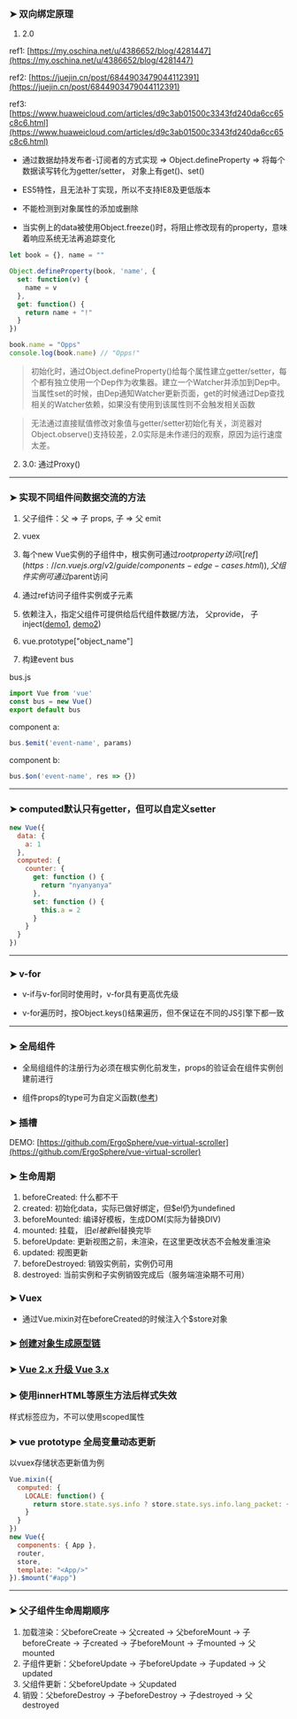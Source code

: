 ### ➤ 双向绑定原理 

1. 2.0

ref1:  [https://my.oschina.net/u/4386652/blog/4281447](https://my.oschina.net/u/4386652/blog/4281447)

ref2: [https://juejin.cn/post/6844903479044112391](https://juejin.cn/post/6844903479044112391)

ref3: [https://www.huaweicloud.com/articles/d9c3ab01500c3343fd240da6cc65c8c6.html](https://www.huaweicloud.com/articles/d9c3ab01500c3343fd240da6cc65c8c6.html)

- 通过数据劫持发布者-订阅者的方式实现 ⇒ Object.defineProperty ⇒ 将每个数据读写转化为getter/setter， 对象上有get()、set()

- ES5特性，且无法补丁实现，所以不支持IE8及更低版本

- 不能检测到对象属性的添加或删除 

- 当实例上的data被使用Object.freeze()时，将阻止修改现有的property，意味着响应系统无法再追踪变化 

```js
let book = {}, name = ""

Object.defineProperty(book, 'name', {
  set: function(v) { 
    name = v
  },
  get: function() { 
    return name + "!"
  }
})

book.name = "Opps" 
console.log(book.name) // "Opps!"
```

> 初始化时，通过Object.defineProperty()给每个属性建立getter/setter，每个都有独立使用一个Dep作为收集器。建立一个Watcher并添加到Dep中。当属性set的时候，由Dep通知Watcher更新页面，get的时候通过Dep查找相关的Watcher依赖，如果没有使用到该属性则不会触发相关函数

> 无法通过直接赋值修改对象值与getter/setter初始化有关，浏览器对Object.observe()支持较差，2.0实际是未作递归的观察，原因为运行速度太差。

2. 3.0: 通过Proxy()

---

### ➤ 实现不同组件间数据交流的方法

1. 父子组件：父 ⇒ 子 props, 子 ⇒ 父 emit

2. vuex

3. 每个new Vue实例的子组件中，根实例可通过$root property访问([ref](https://cn.vuejs.org/v2/guide/components-edge-cases.html)), 父组件实例可通过$parent访问

4. 通过ref访问子组件实例或子元素

5. 依赖注入，指定父组件可提供给后代组件数据/方法， 父provide， 子inject([demo1](https://codesandbox.io/s/github/vuejs/vuejs.org/tree/master/src/v2/examples/vue-20-dependency-injection?file=/index.html:618-624), [demo2](https://v3.cn.vuejs.org/guide/component-provide-inject.html#%E5%A4%84%E7%90%86%E5%93%8D%E5%BA%94%E6%80%A7))

6. vue.prototype["object_name"]

7. 构建event bus

bus.js
```js
import Vue from 'vue'
const bus = new Vue()
export default bus
```

component a:
```js
bus.$emit('event-name', params)
```

component b:
```js
bus.$on('event-name', res => {})
```


---

### ➤ computed默认只有getter，但可以自定义setter

```js
new Vue({
  data: {
    a: 1
  },
  computed: {
    counter: {
      get: function () {
        return "nyanyanya"
      },
      set: function () {
        this.a = 2
      }
    }
  }
})
```

---

### ➤ v-for 

- v-if与v-for同时使用时，v-for具有更高优先级 

- v-for遍历时，按Object.keys()结果遍历，但不保证在不同的JS引擎下都一致 

--- 

### ➤ 全局组件

- 全局组组件的注册行为必须在根实例化前发生，props的验证会在组件实例创建前进行

- 组件props的type可为自定义函数([参考](https://cn.vuejs.org/v2/guide/components-props.html))

### ➤ 插槽

DEMO: [https://github.com/ErgoSphere/vue-virtual-scroller](https://github.com/ErgoSphere/vue-virtual-scroller)

### ➤ 生命周期

1. beforeCreated: 什么都不干
2. created: 初始化data，实际已做好绑定，但$el仍为undefined
3. beforeMounted: 编译好模板，生成DOM(实际为替换DIV)
4. mounted: 挂载， 旧$el被新$el替换完毕
5. beforeUpdate: 更新视图之前，未渲染，在这里更改状态不会触发重渲染
6. updated: 视图更新
7. beforeDestroyed: 销毁实例前，实例仍可用
8. destroyed: 当前实例和子实例销毁完成后（服务端渲染期不可用）

### ➤ Vuex

- 通过Vue.mixin对在beforeCreated的时候注入个$store对象

### ➤ [创建对象生成原型链](https://developer.mozilla.org/zh-CN/docs/Web/JavaScript/Inheritance_and_the_prototype_chain)

### ➤ [Vue 2.x 升级 Vue 3.x](https://github.com/ErgoSphere/es-plugins/blob/master/src/views/Comprehensive/VueMigrating.vue)

### ➤ 使用innerHTML等原生方法后样式失效

样式标签应为<style lang="scss"></style>，不可以使用scoped属性

### ➤ vue prototype 全局变量动态更新

以vuex存储状态更新值为例

```js
Vue.mixin({
  computed: {
    LOCALE: function() {
      return store.state.sys.info ? store.state.sys.info.lang_packet: {}
    }
  }
})
new Vue({
  components: { App },
  router,
  store,
  template: "<App/>"
}).$mount("#app")
```

---
### ➤ 父子组件生命周期顺序

1. 加载渲染：父beforeCreate → 父created → 父beforeMount → 子beforeCreate → 子created → 子beforeMount → 子mounted → 父mounted
2. 子组件更新：父beforeUpdate → 子beforeUpdate → 子updated → 父updated
3. 父组件更新：父beforeUpdate → 父updated
4. 销毁：父beforeDestroy → 子beforeDestroy → 子destroyed → 父destroyed



